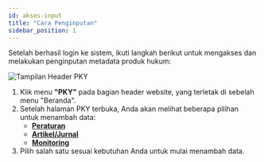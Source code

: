 ```yaml
---
id: akses-input
title: "Cara Penginputan"
sidebar_position: 1
---
```


Setelah berhasil login ke sistem, ikuti langkah berikut untuk mengakses dan melakukan penginputan metadata produk hukum:

![Tampilan Header PKY](/img/header-pky.png)

1. Klik menu **"PKY"** pada bagian header website, yang terletak di sebelah menu "Beranda".
2. Setelah halaman PKY terbuka, Anda akan melihat beberapa pilihan untuk menambah data:
   - [**Peraturan**](./metadata-dokumen.md)
   - [**Artikel/Jurnal**](./metadata-artikel-jurnal.md)
   - [**Monitoring**](./metadata-monitoring.md)
3. Pilih salah satu sesuai kebutuhan Anda untuk mulai menambah data.
